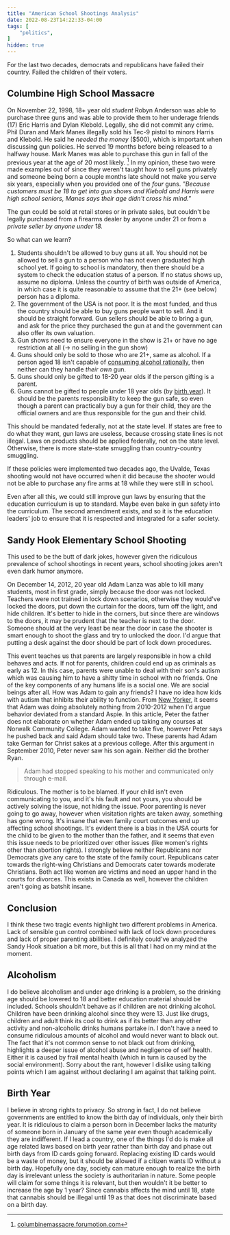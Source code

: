 ```yaml
---
title: "American School Shootings Analysis"
date: 2022-08-23T14:22:33-04:00
tags: [
    "politics",
]
hidden: true
---
```


For the last two decades, democrats and republicans have failed their country. Failed the children of their voters.

## Columbine High School Massacre

On November 22, 1998, 18+ year old _student_ Robyn Anderson was able to purchase three guns and was able to provide them to her underage
friends (17) Eric Harris and Dylan Klebold. Legally, she did not commit any crime. Phil Duran and Mark Manes illegally sold his Tec-9 pistol to minors Harris and Klebold. He said
he _needed the money_ ($500), which is important when discussing gun policies. He served 19 months before being released to a halfway house.
Mark Manes was able to purchase this gun in fall of the previous year at the age of 20 most likely. [^1]
In my opinion, these two were made examples out of since they weren't taught how to sell guns privately and someone being born a couple months late
should not make you serve six years, especially when you provided one of the _four_ guns. _"Because customers must be 18 to get into gun shows and Klebold and Harris were high school seniors, Manes says their age didn't cross his mind."_

The gun could be sold at retail stores or in private sales, but couldn't be legally purchased from a firearms dealer by anyone under 21 or from a _private seller by anyone under 18._

[^1]: [columbinemassacre.forumotion.com](https://columbinemassacre.forumotion.com/t1879-mark-manes-and-phil-duran?highlight=Manes)

So what can we learn?

1. Students shouldn't be allowed to buy guns at all. You should not be allowed to sell a gun to a person who has not even graduated high school yet. If going to school is mandatory, then there should be a system to check the education status of a person. If no status shows up, assume no diploma. Unless the country of birth was outside of America, in which case it is quite reasonable to assume that the 21+ (see below) person has a diploma.
2. The government of the USA is not poor. It is the most funded, and thus the country should be able to buy guns people want to sell. And it should be straight forward. Gun sellers should be able to bring a gun, and ask for the price they purchased the gun at and the government can also offer its own valuation.
3. Gun shows need to ensure everyone in the show is 21+ or have no age restriction at all (-> no selling in the gun show)
4. Guns should only be sold to those who are 21+, same as alcohol. If a person aged 18 isn't capable of [consuming alcohol rationally](#alcoholism), then neither can they handle _their own_ gun.
5. Guns should only be gifted to 18-20 year olds if the person gifting is a parent.
6. Guns cannot be gifted to people under 18 year olds (by [birth year](#birth-year)). It should be the parents responsibility to keep the gun safe, so even though a parent can practically buy a gun for their child, they are the official owners and are thus responsible for the gun and their child.

This should be mandated federally, not at the state level. If states are free to do what they want,
gun laws are useless, because crossing state lines is not illegal. Laws on products should be applied federally, not on the state level.
Otherwise, there is more state-state smuggling than country-country smuggling.

If these policies were implemented two decades ago, the Uvalde, Texas shooting would not have occurred when it did because the shooter would not be able to purchase any fire arms at 18 while they were still in school.

Even after all this, we could still improve gun laws by ensuring that the education curriculum is up to standard. Maybe even bake in gun safety into the curriculum. The second amendment exists, and so it is the education leaders' job to ensure that it is respected and integrated for a safer society.

## Sandy Hook Elementary School Shooting

This used to be the butt of dark jokes, however given the ridiculous prevalence of school shootings in recent years, school shooting jokes aren't even dark humor anymore.

On December 14, 2012, 20 year old Adam Lanza was able to kill many students, most in first grade, simply because the door was not locked. Teachers were not trained in lock down scenarios, otherwise they would've locked the doors, put down the curtain for the doors, turn off the light, and hide children. It's better to hide in the corners, but since there are windows to the doors, it may be prudent that the teacher is next to the door. Someone should at the very least be near the door in case the shooter is smart enough to shoot the glass and try to unlocked the door. I'd argue that putting a desk against the door should be part of lock down procedures.

This event teaches us that parents are largely responsible in how a child behaves and acts. If not for parents, children could end up as criminals as early as 12. In this case, parents were unable to deal with their son's autism which was causing him to have a shitty time in school with no friends. One of the key components of any humans life is a social one. We are social beings after all. How was Adam to gain any friends? I have no idea how kids with autism that inhibits their ability to function. From [New Yorker](https://www.newyorker.com/magazine/2014/03/17/the-reckoning), it seems that Adam was doing absolutely nothing from 2010-2012 when I'd argue behavior deviated from a standard Aspie. In this article, Peter the father does not elaborate on whether Adam ended up taking any courses at Norwalk Community College. Adam wanted to take five, however Peter says he pushed back and said Adam should take two. These parents had Adam take German for Christ sakes at a previous college. After this argument in September 2010, Peter never saw his son again. Neither did the brother Ryan.

> Adam had stopped speaking to his mother and communicated only through e-mail.

Ridiculous. The mother is to be blamed. If your child isn't even communicating to you, and it's his fault and not yours, you should be actively solving the issue, not hiding the issue.
Poor parenting is never going to go away, however when visitation rights are taken away, something has gone wrong. It's insane that even family court outcomes end up affecting school shootings. It's evident there is a bias in the USA courts for the child to be given to the mother than the father, and it seems that even this issue needs to be prioritized over other issues (like women's rights other than abortion rights). I strongly believe neither Republicans nor Democrats give any care to the state of the family court. Republicans cater towards the right-wing Christians and Democrats cater towards moderate Christians. Both act like women are victims and need an upper hand in the courts for divorces. This exists in Canada as well, however the children aren't going as batshit insane.

## Conclusion

I think these two tragic events highlight two different problems in America. Lack of sensible gun control combined with lack of lock down procedures and lack of proper parenting abilities. I definitely could've analyzed the Sandy Hook situation a bit more, but this is all that I had on my mind at the moment.

## Alcoholism

I do believe alcoholism and under age drinking is a problem, so the drinking age should be lowered to 18 and better education material should be included. Schools shouldn't behave as if children are not drinking alcohol. Children have been drinking alcohol since they were 13.
Just like drugs, children and adult think its cool to drink as if its better than any other activity and non-alcoholic drinks humans partake in. I don't have a need to consume ridiculous amounts of alcohol and would never want to black out. The fact that it's not common sense to not black out from drinking, highlights a deeper issue of alcohol abuse and negligence of self health.
Either it is caused by frail mental health (which in turn is caused by the social environment).
Sorry about the rant, however I dislike using talking points which I am against without declaring I am against that talking point.

## Birth Year

I believe in strong rights to privacy. So strong in fact, I do not believe governments are entitled to know the birth day of individuals, only their birth year. It is ridiculous to claim a person born in December lacks the maturity of someone born in January of the same year even though academically they are indifferent. If I lead a country, one of the things I'd do is make all age related laws based on birth year rather than birth day and phase out birth days from ID cards going forward. Replacing existing ID cards would be a waste of money, but it should be allowed if a citizen wants ID without a birth day. Hopefully one day, society can mature enough to realize the birth day is irrelevant unless the society is authoritarian in nature. Some people will claim for some things it is relevant, but then wouldn't it be better to increase the age by 1 year? Since cannabis affects the mind until 18, state that cannabis should be illegal until 19 as that does not discriminate based on a birth day.
